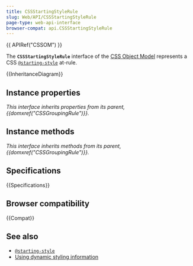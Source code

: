 ```yaml
---
title: CSSStartingStyleRule
slug: Web/API/CSSStartingStyleRule
page-type: web-api-interface
browser-compat: api.CSSStartingStyleRule
---
```


{{ APIRef("CSSOM") }}

The **`CSSStartingStyleRule`** interface of the [CSS Object Model](/en-US/docs/Web/API/CSS_Object_Model) represents a CSS [`@starting-style`](/en-US/docs/Web/CSS/@starting-style) at-rule.

{{InheritanceDiagram}}

## Instance properties

_This interface inherits properties from its parent, {{domxref("CSSGroupingRule")}}._

## Instance methods

_This interface inherits methods from its parent, {{domxref("CSSGroupingRule")}}._

## Specifications

{{Specifications}}

## Browser compatibility

{{Compat}}

## See also

- [`@starting-style`](/en-US/docs/Web/CSS/@starting-style)
- [Using dynamic styling information](/en-US/docs/Web/API/CSS_Object_Model/Using_dynamic_styling_information)
